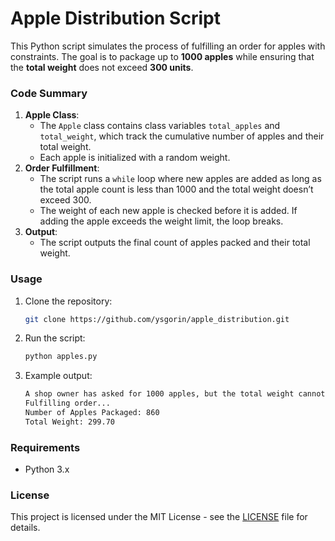 # Apple Distribution Script
This Python script simulates the process of fulfilling an order for apples with constraints. The goal is to package up to <b>1000 apples</b> while ensuring that the <b>total weight</b> does not exceed <b>300 units</b>.

### Code Summary
1. <b>Apple Class</b>:
    * The `Apple` class contains class variables `total_apples` and `total_weight`, which track the cumulative number of apples and their total weight.
    * Each apple is initialized with a random weight.
2. <b>Order Fulfillment</b>:
    * The script runs a `while` loop where new apples are added as long as the total apple count is less than 1000 and the total weight doesn’t exceed 300.
    * The weight of each new apple is checked before it is added. If adding the apple exceeds the weight limit, the loop breaks.
3. <b>Output</b>:
    * The script outputs the final count of apples packed and their total weight.

### Usage
1. Clone the repository:
    ``` sh
    git clone https://github.com/ysgorin/apple_distribution.git
    ```
2. Run the script:
    ``` sh
    python apples.py
    ```
3. Example output:
    ``` sh
    A shop owner has asked for 1000 apples, but the total weight cannot exceed 300 units.
    Fulfilling order...
    Number of Apples Packaged: 860
    Total Weight: 299.70
    ```
### Requirements
* Python 3.x

### License
This project is licensed under the MIT License - see the [LICENSE](LICENSE) file for details.